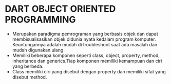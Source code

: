 # DART OBJECT ORIENTED PROGRAMMING

- Merupakan paradigma pemrograman yang berbasis objek dan dapat membisualisasikan objek didunia nyata kedalam program komputer. Keuntungannya adalah mudah di troubleshoot saat ada masalah dan mudah digunakan ulang.
- Memiliki beberapa komponen seperti class, object, property, method, inheritance dan generics.Tiap komponen memiliki kemampuan dan ciri yang berbeda.
- Class memiliki ciri yang disebut dengan property dan memiliki sifat yang disebut method. 